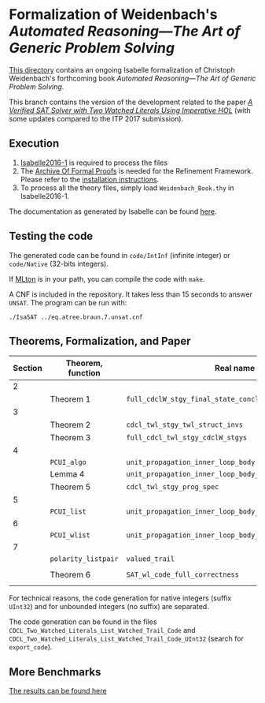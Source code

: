 # Formalization of Weidenbach's _Automated Reasoning―The Art of Generic Problem Solving_ #

[This directory](https://bitbucket.org/isafol/isafol/src/master/Weidenbach_Book/) contains an ongoing Isabelle formalization of Christoph Weidenbach's forthcoming book _Automated Reasoning―The Art of Generic Problem Solving_.

This branch contains the version of the development related to the paper [_A Verified SAT Solver with Two Watched Literals Using Imperative HOL_](/www/inf-homepage/mfleury/sat_twl.pdf) (with some updates compared to the ITP 2017 submission). 

## Execution ##
1. [Isabelle2016-1](http://isabelle.in.tum.de/website-Isabelle2016-1/) is required to process the files
2. The [Archive Of Formal Proofs](https://www.isa-afp.org) is needed for the Refinement Framework. Please refer to the [installation instructions](https://www.isa-afp.org/using.shtml).
3. To process all the theory files, simply load `Weidenbach_Book.thy` in Isabelle2016-1.


The documentation as generated by Isabelle can be found [here](http://people.mpi-inf.mpg.de/~mfleury/IsaFoL/ITP2017/Weidenbach_Book).


## Testing the code ##

The generated code can be found in `code/IntInf` (infinite integer) or `code/Native` (32-bits integers).

If [MLton](http://mlton.org) is in your path, you can compile the code with `make`.

A CNF is included in the repository. It takes less than 15 seconds to answer `UNSAT`. The program can be run with:

    ./IsaSAT ../eq.atree.braun.7.unsat.cnf


## Theorems, Formalization, and Paper ##

Section |Theorem, function  | Real name                             | File
--------|------------------ | --------------------------------------|---------------------------------------
2       |                   |                                       |
        | Theorem 1         | `full_cdclW_stgy_final_state_conclusive_from_init_state`| `CDCL_W`
3       |                   |                                       |
        | Theorem 2         | `cdcl_twl_stgy_twl_struct_invs`       | `CDCL_Two_Watched_Literals_Transition_System`
        | Theorem 3         | `full_cdcl_twl_stgy_cdclW_stgys`      | `CDCL_Two_Watched_Literals_Transition_System`
4       |                   |                                       |
        | `PCUI_algo`       | `unit_propagation_inner_loop_body`    | `CDCL_Two_Watched_Literals_Algorithm`
        | Lemma 4           | `unit_propagation_inner_loop_body_add`| `CDCL_Two_Watched_Literals_Algorithm`
	    | Theorem 5         | `cdcl_twl_stgy_prog_spec`             | `CDCL_Two_Watched_Literals_Algorithm`
5       |                   |                                       |
        | `PCUI_list`       | `unit_propagation_inner_loop_body_l`  | `CDCL_Two_Watched_Literals_List`
6       |                   |                                       |
        |`PCUI_wlist`       | `unit_propagation_inner_loop_body_wl` | `CDCL_Two_Watched_Literals_List_Watched`
7       |                   |                                       |
        |`polarity_listpair`| `valued_trail`                        |   `CDCL_Two_Watched_Literals_List_Watched_Trail_Code`
        | Theorem 6         | `SAT_wl_code_full_correctness`        |    `CDCL_Two_Watched_Literals_List_Watched_Trail_Code` and `CDCL_Two_Watched_Literals_List_Watched_Trail_Code_UInt32`
 
 
 For technical reasons, the code generation for native integers (suffix `UInt32`) and for unbounded integers (no suffix) are separated.
 
The code generation can be found in the files `CDCL_Two_Watched_Literals_List_Watched_Trail_Code` and `CDCL_Two_Watched_Literals_List_Watched_Trail_Code_UInt32` (search for `export_code`).


## More Benchmarks ##

[The results can be found here](https://bitbucket.org/isafol/isafol/wiki/ITP%202017)